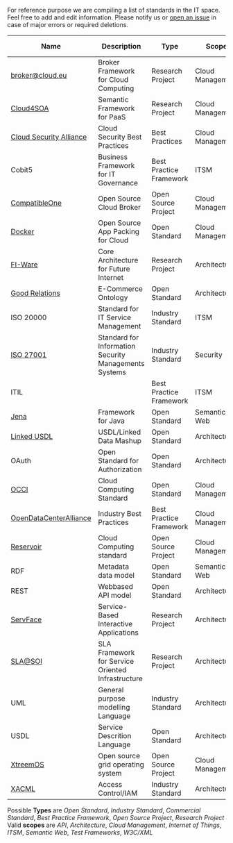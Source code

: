 For reference purpose we are compiling a list of standards in the IT space. Feel free to add and edit information. Please notify us or [open an issue](https://github.com/arago/OGIT/issues/new?title=Wiki:) in case of major errors or required deletions.

Name | Description | Type  | Scope | Issuer/<br>Organiz. | Link | 
------ | ------ | ------ | ------ | ------ | ------ | 
[broker@cloud.eu](http://broker-cloud.eu) | Broker Framework for Cloud Computing | Research Project | Cloud Management | Multiple Contributors | 
[Cloud4SOA](http://www.cloud4soa.eu/) | Semantic Framework for PaaS | Research Project | Cloud Management | Multiple Contributors | [Overview](http://cloud4soa.eu/node/60)
[Cloud Security Alliance](https://cloudsecurityalliance.org/) | Cloud Security Best Practices | Best Practices | Cloud Management | [CSA](https://cloudsecurityalliance.org/) | [Overview](https://cloudsecurityalliance.org/research/)
Cobit5 | Business Framework for IT Governance | Best Practice Framework | ITSM 
[CompatibleOne](http://www.compatibleone.org/) | Open Source Cloud Broker | Open Source Project | Cloud Management | Multiple Contributors | [Artifacts](http://www.compatibleone.org/bin/view/Download/Software#HHowtogetsourcecodeandinstallCompatibleOne) 
[Docker](http://www.docker.io/) | Open Source App Packing for Cloud | Open Standard | Cloud Management | Multiple Contributors | [Introduction](http://docs.docker.io/en/latest/)
[FI-Ware](http://www.fi-ware.eu/) | Core Architecture for Future Internet | Research Project | Architecture | EU | [Specifications](http://forge.fi-ware.eu/plugins/mediawiki/wiki/fiware/index.php/Summary_of_FI-WARE_Open_Specifications)
[Good Relations](http://www.purl.org/goodrelations) | E-Commerce Ontology | Open Standard | Architecture |  | [Specifications](http://www.purl.org/goodrelations/v1)  
ISO 20000 | Standard for IT Service Management | Industry Standard | ITSM | [ISO](http://www.iso.org)/[IEC](http://www.iec.org) |
[ISO 27001](http://en.wikipedia.org/wiki/ISO_27001) | Standard for Information Security Managements Systems | Industry Standard | Security  | [ISO](http://www.iso.org)/[IEC](http://www.iec.org) |
ITIL | | Best Practice Framework | ITSM | BSO |
[Jena](http://jena.apache.org//) | Framework for Java | Open Standard | Semantic Web | Apache | 
[Linked USDL](http://www.linked-usdl.org/) | USDL/Linked Data Mashup | Open Standard | Architecture | Multiple Contributors | [Artifacts](https://github.com/linked-usdl)
OAuth | Open Standard for Authorization | Open Standard | Architecture | [IETF](http://www.ietf.org) | [RFC6749](http://tools.ietf.org/html/rfc6749) <br>[RFC6750](http://tools.ietf.org/html/rfc6749)
[OCCI](http://www.occi-wg.org) | Cloud Computing Standard | Open Standard | Cloud Management | [OGF](http://www.ogf.org) | [Specifications](http://occi-wg.org/about/specification/)
[OpenDataCenterAlliance](http://www.opendatacenteralliance.org/) | Industry Best Practices | Best Practice Framework | Cloud Management | Multiple Contributors | [Overview](http://www.opendatacenteralliance.org/index.php?option=com_productsearch&view=displaysearch&&lang=&filter_companyname=&filter_category=18&filter_efficiency=&filter_region=&company_name=&Itemid=321)
[Reservoir](http://www.reservoir-fp7.eu/) | Cloud Computing standard | Open Source Project | Cloud Management | Multiple contributors | [Overview](http://www.reservoir-fp7.eu/)
RDF | Metadata data model | Open Standard | Semantic Web | W3C | 
REST | Webbased API model | Open Standard | Architecture | W3C |    
[ServFace](http://www.servface.eu) | Service-Based Interactive Applications | Research Project | Architecture | Multiple contributors | [Specifications](http://www.servface.eu/index.php?option=com_docman&Itemid=60) 
[SLA@SOI](http://sla-at-soi.eu/) | SLA Framework for Service Oriented Infrastructure | Research Project | Architecture | Multiple Contributors | [Overview](http://sla-at-soi.eu/) 
UML | General purpose modelling Language | Industry Standard | Architecture | [OMG](http://www.omg.org) | [Overview](http://www.uml.org/#UML2.0)
USDL | Service Descrition Language | Open Standard | Architecture | SAP Research | [Artifacts](http://www.internet-of-services.com/index.php?id=288&L=0)
[XtreemOS](http://www.xtreemos.org/) | Open source grid operating system | Open Source Project | Cloud Management | Multiple contributors | [Overview](http://www.xtreemos.org/documentation-support)
[XACML](http://xml.coverpages.org/xacml.html) | Access Control/IAM | Industry Standard | Architecture | OASIS | [Overview](https://www.oasis-open.org/committees/tc_home.php?wg_abbrev=xacml) 

Possible **Types** are _Open Standard_, _Industry Standard_, _Commercial Standard_, _Best Practice Framework_, _Open Source Project_, _Research Project_   
Valid **scopes** are _API_, _Architecture_, _Cloud Management_, _Internet of Things_, _ITSM_, _Semantic Web_, _Test Frameworks_, _W3C/XML_